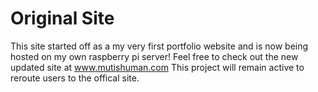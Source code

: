 # Original Site
This site started off as a my very first  portfolio website and is now being hosted on my own raspberry pi server!
Feel free to check out the new updated site at www.mutishuman.com
This project will remain active to reroute users to the offical site. 
